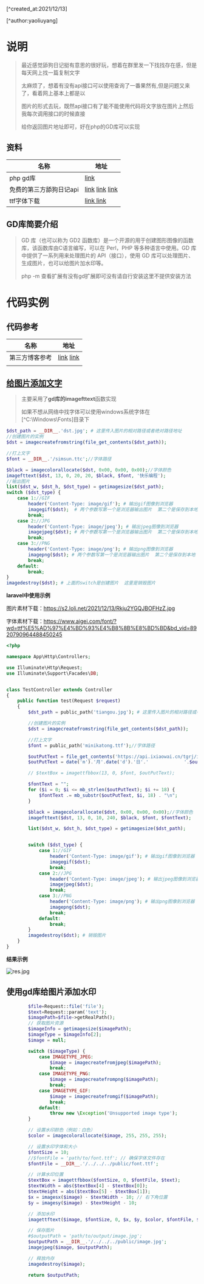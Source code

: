 [^created_at:2021/12/13]

[^author:yaoliuyang]

#  说明

> 最近感觉舔狗日记挺有意思的很好玩，想着在群里发一下找找存在感，但是每天网上找一篇复制文字
>
> 太麻烦了，想着有没有api接口可以使用查询了一番果然有,但是问题又来了，看着网上基本上都是以
>
> 图片的形式去玩，既然api接口有了能不能使用代码将文字放在图片上然后我每次调用接口的时候直接
>
> 给你返回图片地址即可，好在php的GD库可以实现

## 资料

| 名称                    | 地址                                                         |
| ----------------------- | ------------------------------------------------------------ |
| php gd库                | [link](https://www.php.net/manual/zh/book.image.php)         |
| 免费的第三方舔狗日记api | [link](https://api.ixiaowai.cn/)  [link](https://www.tianapi.com/apiview/180) [link](https://api.oick.cn/) |
| ttf字体下载             | [link ](https://www.aigei.com/font/?wd=ttf%E5%AD%97%E4%BD%93%E4%B8%8B%E8%BD%BD&bd_vid=8920790964488450245)  [link](http://www.downcc.com/k/ttfziti/) |

## GD库简要介绍

> GD 库（也可以称为 GD2 函数库）是一个开源的用于创建图形图像的函数库，该函数库由C语言编写，可以在 Perl，PHP 等多种语言中使用。GD 库中提供了一系列用来处理图片的 API（接口），使用 GD 库可以处理图片、生成图片，也可以给图片加水印等。
>
> php -m 查看扩展有没有gd扩展即可没有请自行安装这里不提供安装方法

# 代码实例

## 代码参考

| 名称           | 地址                                                         |
| -------------- | ------------------------------------------------------------ |
| 第三方博客参考 | [link](https://segmentfault.com/a/1190000006811582)  [link](https://www.cnblogs.com/wanghjun/p/9167985.html) |
|                |                                                              |



## [给图片添加文字](https://www.php.net/manual/zh/function.imagefttext.php)

> 主要采用了**gd库的imagefttext**函数实现
>
> 如果不想从网络中找字体可以使用windows系统字体在[^C:\Windows\Fonts]目录下

```php
$dst_path = __DIR__.'dst.jpg'; # 这里传入图片的相对路径或者绝对路径地址
//创建图片的实例
$dst = imagecreatefromstring(file_get_contents($dst_path));

//打上文字
$font = __DIR__.'/simsun.ttc';//字体路径

$black = imagecolorallocate($dst, 0x00, 0x00, 0x00);//字体颜色
imagefttext($dst, 13, 0, 20, 20, $black, $font, '快乐编程');
//输出图片
list($dst_w, $dst_h, $dst_type) = getimagesize($dst_path);
switch ($dst_type) {
    case 1://GIF
        header('Content-Type: image/gif'); # 输出gif图像到浏览器
        imagegif($dst);  # 两个参数写第一个是浏览器输出图片  第二个是保存到本地
        break;
    case 2://JPG
        header('Content-Type: image/jpeg'); # 输出jpeg图像到浏览器
        imagejpeg($dst); # 两个参数写第一个是浏览器输出图片  第二个是保存到本地
        break;
    case 3://PNG
        header('Content-Type: image/png'); # 输出png图像到浏览器
        imagepng($dst); # 两个参数写第一个是浏览器输出图片  第二个是保存到本地
        break;
    default:
        break;
}
imagedestroy($dst); # 上面的switch是创建图片  这里是销毁图片
```

**laravel中使用示例**

图片素材下载：https://s2.loli.net/2021/12/13/Rkju2YGQJBOFHzZ.jpg

字体素材下载：https://www.aigei.com/font/?wd=ttf%E5%AD%97%E4%BD%93%E4%B8%8B%E8%BD%BD&bd_vid=8920790964488450245

```php
<?php

namespace App\Http\Controllers;

use Illuminate\Http\Request;
use Illuminate\Support\Facades\DB;


class TestController extends Controller
{
    public function test(Request $request)
    {
        $dst_path = public_path('tiangou.jpg'); # 这里传入图片的相对路径或者绝对路径地址

        //创建图片的实例
        $dst = imagecreatefromstring(file_get_contents($dst_path));

        //打上文字
        $font = public_path('minikatong.ttf');//字体路径

        $outPutText = file_get_contents('https://api.ixiaowai.cn/tgrj/index.php');
        $outPutText = date('m').'月'.date('d').'日'.'             '.$outPutText;

        // $textBox = imagettfbbox(13, 0, $font, $outPutText);

        $fontText = "";
        for ($i = 0; $i <= mb_strlen($outPutText); $i += 18) {
            $fontText .= mb_substr($outPutText, $i, 18) . "\n";
        }

        $black = imagecolorallocate($dst, 0x00, 0x00, 0x00);//字体颜色
        imagefttext($dst, 13, 0, 10, 240, $black, $font, $fontText);

        list($dst_w, $dst_h, $dst_type) = getimagesize($dst_path);


        switch ($dst_type) {
            case 1://GIF
                header('Content-Type: image/gif'); # 输出gif图像到浏览器
                imagegif($dst);
                break;
            case 2://JPG
                header('Content-Type: image/jpeg'); # 输出jpeg图像到浏览器
                imagejpeg($dst);
                break;
            case 3://PNG
                header('Content-Type: image/png'); # 输出png图像到浏览器
                imagepng($dst);
                break;
            default:
                break;
        }
        imagedestroy($dst); # 销毁图片
    }
}

```

**结果示例**

![res.jpg](https://gitee.com/yaolliuyang/blogImages/raw/master/blogImages/NsY9mjecKJuSaft.png)

## 使用gd库给图片添加水印

```php
        $file=Request::file('file');
        $text=Request::param('text');
        $imagePath=$file->getRealPath();
        // 获取图片资源
        $imageInfo = getimagesize($imagePath);
        $imageType = $imageInfo[2];
        $image = null;

        switch ($imageType) {
            case IMAGETYPE_JPEG:
                $image = imagecreatefromjpeg($imagePath);
                break;
            case IMAGETYPE_PNG:
                $image = imagecreatefrompng($imagePath);
                break;
            case IMAGETYPE_GIF:
                $image = imagecreatefromgif($imagePath);
                break;
            default:
                throw new \Exception('Unsupported image type');
        }

        // 设置水印颜色（例如：白色）
        $color = imagecolorallocate($image, 255, 255, 255);

        // 设置水印字体和大小
        $fontSize = 10;
        //$fontFile = 'path/to/font.ttf'; // 确保字体文件存在
        $fontFile = __DIR__.'/../../../public/font.ttf';

        // 计算水印位置
        $textBox = imagettfbbox($fontSize, 0, $fontFile, $text);
        $textWidth = abs($textBox[4] - $textBox[0]);
        $textHeight = abs($textBox[5] - $textBox[1]);
        $x = imagesx($image) - $textWidth - 10; // 右下角位置
        $y = imagesy($image) - $textHeight - 10;

        // 添加水印
        imagettftext($image, $fontSize, 0, $x, $y, $color, $fontFile, $text);

        // 保存图片
        #$outputPath = 'path/to/output/image.jpg';
        $outputPath = __DIR__.'/../../../public/image.jpg';
        imagejpeg($image, $outputPath);

        // 释放内存
        imagedestroy($image);

        return $outputPath;
```

